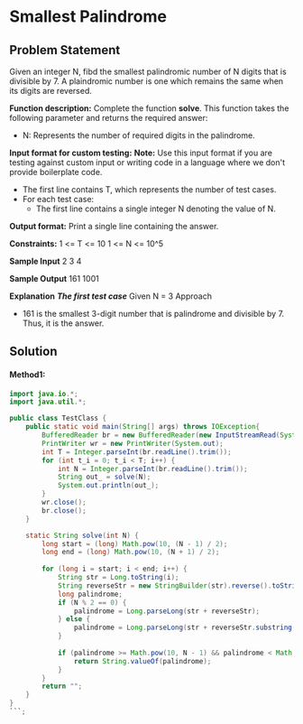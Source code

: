 # Smallest Palindrome

## Problem Statement

Given an integer N, fibd the smallest palindromic number of N digits that is divisible by 7. A plaindromic number is one which remains the same when its digits are reversed.

**Function description:**
Complete the function **solve**. This function takes the following parameter and returns the required answer:
- N: Represents the number of required digits in the palindrome.

**Input format for custom testing:**
**Note:** Use this input format if you are testing against custom input or writing code in a language where we don't provide boilerplate code.

- The first line contains T, which represents the number of test cases.
- For each test case:
  - The first line contains a single integer N denoting the value of N.

**Output format:**
Print a single line containing the answer.

**Constraints:**
1 <= T <= 10
1 <= N <= 10^5

**Sample Input**
2
3
4

**Sample Output**
161
1001

**Explanation**
***The first test case***
Given N = 3
Approach
- 161 is the smallest 3-digit number that is palindrome and divisible by 7. Thus, it is the answer.

## Solution

#### Method1:

```java
import java.io.*;
import java.util.*;

public class TestClass {
    public static void main(String[] args) throws IOException{
        BufferedReader br = new BufferedReader(new InputStreamRead(System.in));
        PrintWriter wr = new PrintWriter(System.out);
        int T = Integer.parseInt(br.readLine().trim());
        for (int t_i = 0; t_i < T; i++) {
            int N = Integer.parseInt(br.readLine().trim());
            String out_ = solve(N);
            System.out.println(out_);
        }
        wr.close();
        br.close();
    }

    static String solve(int N) {
        long start = (long) Math.pow(10, (N - 1) / 2);
        long end = (long) Math.pow(10, (N + 1) / 2);
        
        for (long i = start; i < end; i++) {
            String str = Long.toString(i);
            String reverseStr = new StringBuilder(str).reverse().toString();
            long palindrome;
            if (N % 2 == 0) {
                palindrome = Long.parseLong(str + reverseStr);
            } else {
                palindrome = Long.parseLong(str + reverseStr.substring(1));
            }
            
            if (palindrome >= Math.pow(10, N - 1) && palindrome < Math.pow(10, N) && palindrome % 7 == 0) {
                return String.valueOf(palindrome);
            }
        }
        return "";
    }
}
```;